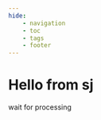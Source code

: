 ```yaml
---
hide:
    - navigation
    - toc
    - tags
    - footer
---
```


# Hello from sj

wait for processing
